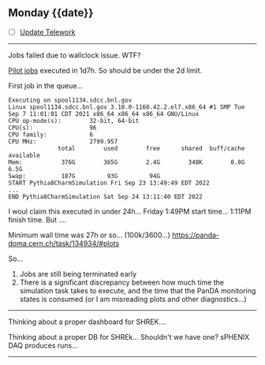 ## Monday {{date}}

- [ ] [Update Telework](https://docs.google.com/spreadsheets/d/16AZZBiKL1s6eGgH2KFiJPnD8-TjRsC0HYy4Qdmbr358/edit#gid=0)

---------------------

Jobs failed due to wallclock issue.  WTF?

[Pilot jobs](https://panda-doma.cern.ch/jobs/?jeditaskid=134934&mode=drop&display_limit=100) executed in 1d7h.  So should be under the 2d limit.

First job in the queue...
```
Executing on spool1134.sdcc.bnl.gov
Linux spool1134.sdcc.bnl.gov 3.10.0-1160.42.2.el7.x86_64 #1 SMP Tue Sep 7 11:01:01 CDT 2021 x86_64 x86_64 x86_64 GNU/Linux
CPU op-mode(s):        32-bit, 64-bit
CPU(s):                96
CPU family:            6
CPU MHz:               2799.957
              total        used        free      shared  buff/cache   available
Mem:           376G        365G        2.4G        348K        8.8G        6.5G
Swap:          187G         93G         94G
START Pythia8CharmSimulation Fri Sep 23 13:49:49 EDT 2022
...
END Pythia8CharmSimulation Sat Sep 24 13:11:40 EDT 2022
```
I woul claim this executed in under 24h... Friday 1:49PM start time... 1:11PM finish time.  But ....

Minimum wall time was 27h or so... (100k/3600...)
https://panda-doma.cern.ch/task/134934/#plots

So... 
1) Jobs are still being terminated early
2) There is a significant discrepancy between how much time the simulation task takes to execute, and the time that the PanDA monitoring states is consumed (or I am misreading plots and other diagnostics...)

------------------

Thinking about a proper dashboard for SHREK....

Thinking about a proper DB for SHREk...  Shouldn't we have one?   sPHENIX DAQ produces runs...



-----------------------

